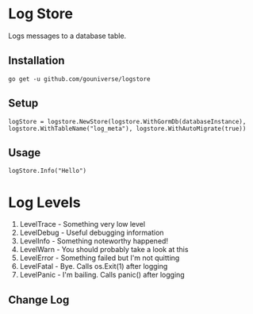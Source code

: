 # Log Store

Logs messages to a database table.

## Installation
```
go get -u github.com/gouniverse/logstore
```

## Setup

```
logStore = logstore.NewStore(logstore.WithGormDb(databaseInstance), logstore.WithTableName("log_meta"), logstore.WithAutoMigrate(true))
```

## Usage

```
logStore.Info("Hello")
```


# Log Levels

1. LevelTrace - Something very low level
2. LevelDebug - Useful debugging information
3. LevelInfo - Something noteworthy happened!
4. LevelWarn - You should probably take a look at this
5. LevelError - Something failed but I'm not quitting
6. LevelFatal - Bye. Calls os.Exit(1) after logging
7. LevelPanic - I'm bailing. Calls panic() after logging

## Change Log